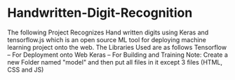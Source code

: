 # Handwritten-Digit-Recognition
The following Project Recognizes Hand written digits using Keras and tensorflow.js which is an open source ML tool for deploying machine learning project onto the web. The Libraries Used are as follows Tensorflow – For Deployment onto Web Keras – For Building and Training
Note: Create a new Folder named "model" and then put all files in it except 3 files (HTML, CSS and JS)
